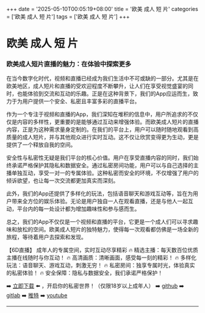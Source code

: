 +++
date = '2025-05-10T00:05:19+08:00'
title = '欧美 成人 短 片'
categories = ['欧美 成人 短 片']
tags = ['欧美 成人 短 片']
+++

# 欧美 成人 短 片

### 欧美成人短片直播的魅力：在体验中探索更多

在当今数字化时代，视频和直播已经成为我们生活中不可或缺的一部分。尤其是在欧美地区，成人短片和直播的受欢迎程度不断攀升，让人们在享受视觉盛宴的同时，也能体验到交流和互动的乐趣。正是在这种背景下，我们的App应运而生，致力于为用户提供一个安全、私密且丰富多彩的直播平台。

作为一个专注于视频和直播的App，我们深知在堆积的信息中，用户所追求的不仅仅是内容的多样性，更重要的是能够通过互动来增强体验。而欧美成人短片的直播内容，正是为这种需求量身定制的。在我们的平台上，用户可以随时随地观看到高质量的成人短片，并与其他观众进行实时互动。这不仅让欣赏变得更为生动，更是提供了一个释放自我的空间。

安全性与私密性无疑是我们平台的核心价值。用户在享受直播内容的同时，我们始终承诺严格保护其隐私和数据安全。通过私密房间功能，用户可以与自己选择的主播单独互动，享受一对一的专属体验。这种私密而安全的环境，不仅增强了用户的倾诉欲望，也让每一次交流都更加真实而深刻。

此外，我们的App还提供了多样化的玩法，包括语音聊天和游戏互动等，旨在为用户带来全方位的娱乐体验。无论是用户独自一人在观看直播，还是与他人一起互动，平台内的每一处设计都为增加趣味性和参与感而生。

总之，我们的App不仅仅是一个视频和直播的平台，它更是一个成人们可以寻求趣味和放松的空间。欧美成人短片的独特魅力，使得每一次观看都仿佛是一场全新的旅程，等待着用户去探索和发现。

【6D直播】
成年人的专属空间，实时互动尽享精彩
🔥 精选主播：每天数百位优质主播在线随时与你互动！
🔥 高清画质：清晰画面，感受每一刻的精彩！
🔥 多样化玩法：语音聊天、游戏互动，刺激无穷！
🔥 私密房间：独享专属时光，体验真实的私密体验！
🔥 安全保障：隐私与数据安全，我们承诺严格保护！

➡️ [立即下载](https://down123.s3.ap-east-1.amazonaws.com/down/down.html?channelCode=blog) ⬅️ ，开启你的私密世界！（仅限18岁以上成年人）
➡️ [github](https://aldult-live.github.io/)
➡️ [gitlab](https://seo-09598d.gitlab.io/)
➡️ [推特](https://x.com/wegame33)
➡️ [youtube](https://www.youtube.com/@6Dlive)

---
